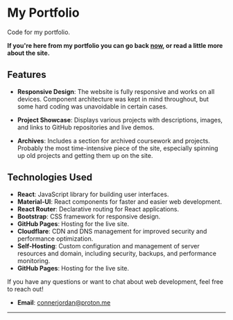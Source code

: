 
# My Portfolio

  
Code for my portfolio.

  

**If you're here from my portfolio you can go back [now](https://connerjordan.com), or read a little more about the site.** 

  

## Features

  

-  **Responsive Design**: The website is fully responsive and works on all devices. Component architecture was kept in mind throughout, but some hard coding was unavoidable in certain cases.

-  **Project Showcase**: Displays various projects with descriptions, images, and links to GitHub repositories and live demos. 



-  **Archives**: Includes a section for archived coursework and projects. Probably the most time-intensive piece of the site, especially spinning up old projects and getting them up on the site.


  

## Technologies Used

- **React**: JavaScript library for building user interfaces.
- **Material-UI**: React components for faster and easier web development.
- **React Router**: Declarative routing for React applications.
- **Bootstrap**: CSS framework for responsive design.
- **GitHub Pages**: Hosting for the live site.
- **Cloudflare**: CDN and DNS management for improved security and performance optimization.
- **Self-Hosting**: Custom configuration and management of server resources and domain, including security, backups, and performance monitoring.
- **GitHub Pages**: Hosting for the live site.


 

If you have any questions or want to chat about web development, feel free to reach out!

- **Email**: [connerjordan@proton.me](mailto:conner.jordan@example.com)
 
---

